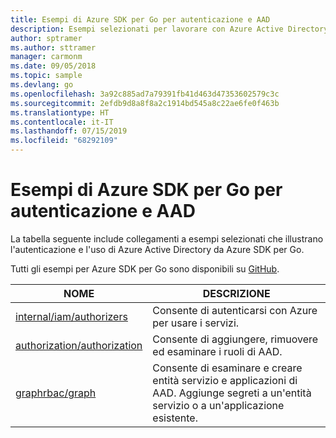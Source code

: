 ```yaml
---
title: Esempi di Azure SDK per Go per autenticazione e AAD
description: Esempi selezionati per lavorare con Azure Active Directory (AAD) e autenticazione da Azure SDK per Go.
author: sptramer
ms.author: sttramer
manager: carmonm
ms.date: 09/05/2018
ms.topic: sample
ms.devlang: go
ms.openlocfilehash: 3a92c885ad7a79391fb41d463d47353602579c3c
ms.sourcegitcommit: 2efdb9d8a8f8a2c1914bd545a8c22ae6fe0f463b
ms.translationtype: HT
ms.contentlocale: it-IT
ms.lasthandoff: 07/15/2019
ms.locfileid: "68292109"
---
```

# <a name="azure-sdk-for-go-samples-for-authentication-and-aad"></a>Esempi di Azure SDK per Go per autenticazione e AAD

La tabella seguente include collegamenti a esempi selezionati che illustrano l'autenticazione e l'uso di Azure Active Directory da Azure SDK per Go.

Tutti gli esempi per Azure SDK per Go sono disponibili su [GitHub](https://github.com/Azure-Samples/azure-sdk-for-go-samples).

| NOME | DESCRIZIONE |
|------|-------------|
| [internal/iam/authorizers](https://github.com/Azure-Samples/azure-sdk-for-go-samples/blob/master/internal/iam/authorizers.go) | Consente di autenticarsi con Azure per usare i servizi. |
| [authorization/authorization](https://github.com/Azure-Samples/azure-sdk-for-go-samples/blob/master/authorization/authorization.go) | Consente di aggiungere, rimuovere ed esaminare i ruoli di AAD. |
| [graphrbac/graph](https://github.com/Azure-Samples/azure-sdk-for-go-samples/blob/master/graphrbac/graph.go) | Consente di esaminare e creare entità servizio e applicazioni di AAD. Aggiunge segreti a un'entità servizio o a un'applicazione esistente. |
